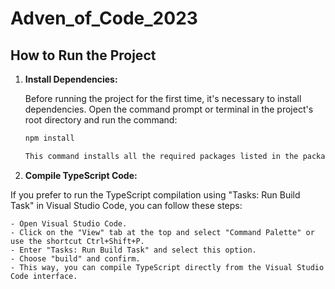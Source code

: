 # Adven_of_Code_2023

## How to Run the Project

1. **Install Dependencies:**

   Before running the project for the first time, it's necessary to install dependencies. Open the command prompt or terminal in the project's root directory and run the command:

   ```bash
   npm install

   This command installs all the required packages listed in the package.json file.

2. **Compile TypeScript Code:**

If you prefer to run the TypeScript compilation using "Tasks: Run Build Task" in Visual Studio Code, you can follow these steps:

    - Open Visual Studio Code.
    - Click on the "View" tab at the top and select "Command Palette" or use the shortcut Ctrl+Shift+P.
    - Enter "Tasks: Run Build Task" and select this option.
    - Choose "build" and confirm.
    - This way, you can compile TypeScript directly from the Visual Studio Code interface.